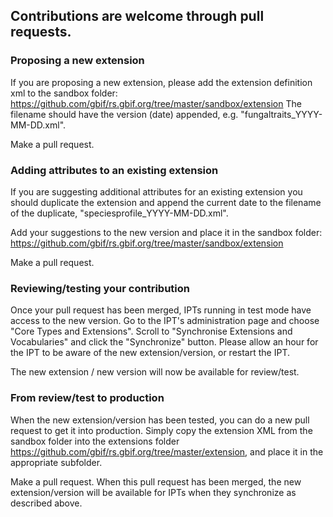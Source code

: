 ## Contributions are welcome through pull requests.

### Proposing a new extension
If you are proposing a new extension, please add the extension definition xml to the sandbox folder: https://github.com/gbif/rs.gbif.org/tree/master/sandbox/extension
The filename should have the version (date) appended, e.g. "fungaltraits_YYYY-MM-DD.xml".

Make a pull request.

### Adding attributes to an existing extension
If you are suggesting additional attributes for an existing extension you should duplicate the extension and append the current date to the filename of the duplicate, "speciesprofile_YYYY-MM-DD.xml".

Add your suggestions to the new version and place it in the sandbox folder: https://github.com/gbif/rs.gbif.org/tree/master/sandbox/extension

Make a pull request.

### Reviewing/testing your contribution
Once your pull request has been merged, IPTs running in test mode have access to the new version.
Go to the IPT's administration page and choose "Core Types and Extensions". Scroll to "Synchronise Extensions and Vocabularies" and click the "Synchronize" button. Please allow an hour for the IPT to be aware of the new extension/version, or restart the IPT.

The new extension / new version will now be available for review/test.

### From review/test to production
When the new extension/version has been tested, you can do a new pull request to get it into production. Simply copy the extension XML from the sandbox folder into the extensions folder https://github.com/gbif/rs.gbif.org/tree/master/extension, and place it in the appropriate subfolder.

Make a pull request. When this pull request has been merged, the new extension/version will be available for IPTs when they synchronize as described above.
